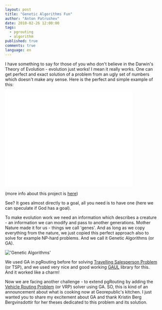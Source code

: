 ```yaml
---
layout: post
title: "Genetic Algorithms Fun"
author: "Anton Patrushev"
date: 2010-02-26 12:00:00
tags: 
  - pgrouting 
  - algorithm
published: true
comments: true
language: en
---
```


I have something to say for those of you who don't believe in the Darwin's Theory of Evolution - evolution just works! 
I mean it really works. One can get perfect and exact solution of a problem from an ugly set of numbers which doesn't make any sense.
Here is the perfect and simple example of this:

<iframe width="420" height="315" src="//www.youtube.com/embed/meNbRVuAsug?rel=0" frameborder="0" allowfullscreen="allowfullscreen">Genetic Algorithms</iframe>

(more info about this project is [here][1])

See? It goes almost directly to a goal, all you need is to have one (here we can speculate if God has a goal).
 
To make evolution work we need an information which describes a creature - an information we can modify and pass to another generations. Mother Nature made it for us - things we call 'genes'. And as long as we copy everything from the nature, we just copied this perfect approach also to solve for example NP-hard problems. And we call it Genetic Algorithms (or GA).

<!-- more -->

!['Genetic Algorithms'][6]

We used GA in pgRouting before for solving [Travelling Salesperson Problem][3] (or TSP), and we used very nice and good working [GAUL][4] library for this. And it worked like a charm!

Now we are facing another challenge - to extend pgRouting by adding the [Vehicle Routing Problem][5] (or VRP) solver using GA. SO, this is kind of an announcement about what is cooking now at Georepublic's kitchen. I just wanted you to share my excitement about GA and thank Kristin Berg Bergvinsdottir for her theses dedicated to this problem and its solution.


[1]: http://rogeralsing.com/2008/12/11/genetic-programming-mona-lisa-source-code-and-binaries/
[3]: http://en.wikipedia.org/wiki/Travelling_salesman_problem
[4]: http://gaul.sourceforge.net/index.php
[5]: http://en.wikipedia.org/wiki/VRP
[6]: http://farm3.staticflickr.com/2602/3953574449_70f1441b94.jpg



